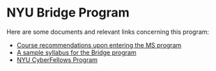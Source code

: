 <html>
    <head>
<!--include head.txt -->
        <title>
            NYU Bridge Program
        </title>
    </head>

<body>
<!--include logo.txt -->
<!--include menu.txt -->

# NYU Bridge Program

Here are some documents and relevant links concerning this program:

- [Course recommendations upon entering the MS program](course_seq.html)
- [A sample syllabus for the Bridge program](docs/Winter2020Syllabus.pdf)
- [NYU CyberFellows
Program](https://engineering.nyu.edu/academics/programs/cybersecurity-ms-online/nyu-cyber-fellows)

</body>
</html>
